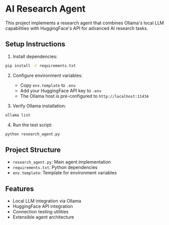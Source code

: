 # AI Research Agent

This project implements a research agent that combines Ollama's local LLM capabilities with HuggingFace's API for advanced AI research tasks.

## Setup Instructions

1. Install dependencies:
```bash
pip install -r requirements.txt
```

2. Configure environment variables:
   - Copy `env.template` to `.env`
   - Add your HuggingFace API key to `.env`
   - The Ollama host is pre-configured to `http://localhost:11434`

3. Verify Ollama installation:
```bash
ollama list
```

4. Run the test script:
```bash
python research_agent.py
```

## Project Structure

- `research_agent.py`: Main agent implementation
- `requirements.txt`: Python dependencies
- `env.template`: Template for environment variables

## Features

- Local LLM integration via Ollama
- HuggingFace API integration
- Connection testing utilities
- Extensible agent architecture 